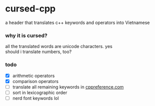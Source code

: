 # cursed-cpp
a header that translates c++ keywords and operators into Vietnamese<br>

### why it is cursed?
all the translated words are unicode characters. yes<br>
should i translate numbers, too?

### todo
- [x] arithmetic operators
- [x] comparison operators
- [ ] translate all remaining keywords in [cppreference.com](https://en.cppreference.com/w/cpp/keyword)
- [ ] sort in lexicographic order
- [ ] nerd font keywords lol

